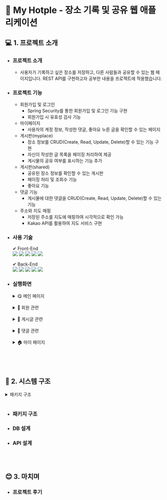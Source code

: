 # 🚀 My Hotple - 장소 기록 및 공유 웹 애플리케이션
## 💻 1. 프로젝트 소개
- ### 프로젝트 소개
  - 사용자가 기록하고 싶은 장소를 저장하고, 다른 사람들과 공유할 수 있는 웹 페이지입니다. REST API를 구현하고자 공부한 내용을 프로젝트에 적용했습니다.

- ### 프로젝트 기능
  - 회원가입 및 로그인
    - Spring Security를 통한 회원가입 및 로그인 기능 구현
    - 회원가입 시 유효성 검사 기능
  - 마이페이지
    - 사용자의 계정 정보, 작성한 댓글, 좋아요 누른 글을 확인할 수 있는 페이지
  - 게시판(myplace)
    - 장소 정보를 CRUD(Create, Read, Update, Delete)할 수 있는 기능 구현
    - 자신이 작성한 글 목록을 페이징 처리하여 제공
    - 게시물의 공유 여부를 표시하는 기능 추가
  - 게시판(shared)
    - 공유된 장소 정보를 확인할 수 있는 게시판
    - 페이징 처리 및 조회수 기능
    - 좋아요 기능
  - 댓글 기능
    - 게시물에 대한 댓글을 CRUD(Create, Read, Update, Delete)할 수 있는 기능
  - 주소와 지도 매핑
    - 저장된 주소를 지도에 매핑하여 시각적으로 확인 가능
    - Kakao API를 활용하여 지도 서비스 구현


  
- ### 사용 기술
  ✔ Front-End</br>
  <img src="https://img.shields.io/badge/html5-E34F26?style=for-the-badge&logo=html5&logoColor=white">
  <img src="https://img.shields.io/badge/css-1572B6?style=for-the-badge&logo=css3&logoColor=white">
  <img src="https://img.shields.io/badge/thymeleaf-005F0F?style=for-the-badge&logo=thymeleaf&logoColor=white">
  <img src="https://img.shields.io/badge/javascript-F7DF1E?style=for-the-badge&logo=javascript&logoColor=black">
  <img src="https://img.shields.io/badge/bootstrap-7952B3?style=for-the-badge&logo=bootstrap&logoColor=white">


  ✔ Back-End</br>
  <img src="https://img.shields.io/badge/java-007396?style=for-the-badge&logo=java&logoColor=white">
  <img src="https://img.shields.io/badge/spring-6DB33F?style=for-the-badge&logo=spring&logoColor=white">
  <img src="https://img.shields.io/badge/springboot-6DB33F?style=for-the-badge&logo=springboot&logoColor=white">
  <img src="https://img.shields.io/badge/springsecurity-6DB33F?style=for-the-badge&logo=springsecurity&logoColor=white">
  <img src="https://img.shields.io/badge/mysql-4479A1?style=for-the-badge&logo=mysql&logoColor=white">

- ### 실행화면
  <details>
  <summary>😋 메인 페이지</summary>
  - 메인 페이지
  </details>
  </br>
  
  <details>
  <summary>👥 회원 관련</summary>
  - 회원 관련
  </details>
  </br>

  <details>
  <summary>📖 게시글 관련</summary>
  - 게시글 관련
  </details>
  </br>

  <details>
  <summary>🌟 댓글 관련</summary>
  - 댓글 관련
  </details>
  </br>

    <details>
  <summary>🏠 마이 페이지</summary>
  - 마이 페이지
  </details>
  </br>



</br></br>

## 📄 2. 시스템 구조
  <details>
  <summary>패키지 구조</summary>
  
  ``` 
 📦src
 ┣ 📂main
 ┃ ┣ 📂java
 ┃ ┃ ┗ 📂restaurant
 ┃ ┃ ┃ ┗ 📂restaurant
 ┃ ┃ ┃ ┃ ┣ 📂auth
 ┃ ┃ ┃ ┃ ┃ ┣ 📂controller
 ┃ ┃ ┃ ┃ ┃ ┃ ┣ 📜JoinController.java
 ┃ ┃ ┃ ┃ ┃ ┃ ┗ 📜LoginController.java
 ┃ ┃ ┃ ┃ ┃ ┣ 📂dto
 ┃ ┃ ┃ ┃ ┃ ┃ ┗ 📜JoinDTO.java
 ┃ ┃ ┃ ┃ ┃ ┗ 📂service
 ┃ ┃ ┃ ┃ ┃ ┃ ┣ 📜AuthService.java
 ┃ ┃ ┃ ┃ ┃ ┃ ┣ 📜CustomAuthenticationFailureHandler.java
 ┃ ┃ ┃ ┃ ┃ ┃ ┣ 📜CustomAuthenticationSuccessHandler.java
 ┃ ┃ ┃ ┃ ┃ ┃ ┗ 📜JoinService.java
 ┃ ┃ ┃ ┃ ┣ 📂comment
 ┃ ┃ ┃ ┃ ┃ ┣ 📂controller
 ┃ ┃ ┃ ┃ ┃ ┃ ┗ 📜CommentController.java
 ┃ ┃ ┃ ┃ ┃ ┣ 📂dto
 ┃ ┃ ┃ ┃ ┃ ┃ ┗ 📜CommentDTO.java
 ┃ ┃ ┃ ┃ ┃ ┣ 📂entity
 ┃ ┃ ┃ ┃ ┃ ┃ ┗ 📜CommentEntity.java
 ┃ ┃ ┃ ┃ ┃ ┣ 📂repository
 ┃ ┃ ┃ ┃ ┃ ┃ ┗ 📜CommentRepository.java
 ┃ ┃ ┃ ┃ ┃ ┗ 📂service
 ┃ ┃ ┃ ┃ ┃ ┃ ┗ 📜CommentService.java
 ┃ ┃ ┃ ┃ ┣ 📂config
 ┃ ┃ ┃ ┃ ┃ ┣ 📜SecurityConfig.java
 ┃ ┃ ┃ ┃ ┃ ┗ 📜WebConfig.java
 ┃ ┃ ┃ ┃ ┣ 📂controller
 ┃ ┃ ┃ ┃ ┃ ┣ 📜MainController.java
 ┃ ┃ ┃ ┃ ┃ ┗ 📜MypageController.java
 ┃ ┃ ┃ ┃ ┣ 📂entity
 ┃ ┃ ┃ ┃ ┃ ┗ 📜BaseEntity.java
 ┃ ┃ ┃ ┃ ┣ 📂likes
 ┃ ┃ ┃ ┃ ┃ ┣ 📂controller
 ┃ ┃ ┃ ┃ ┃ ┃ ┗ 📜LikesController.java
 ┃ ┃ ┃ ┃ ┃ ┣ 📂dto
 ┃ ┃ ┃ ┃ ┃ ┃ ┗ 📜LikesDTO.java
 ┃ ┃ ┃ ┃ ┃ ┣ 📂entity
 ┃ ┃ ┃ ┃ ┃ ┃ ┗ 📜LikesEntity.java
 ┃ ┃ ┃ ┃ ┃ ┣ 📂repository
 ┃ ┃ ┃ ┃ ┃ ┃ ┗ 📜LikesRepository.java
 ┃ ┃ ┃ ┃ ┃ ┗ 📂service
 ┃ ┃ ┃ ┃ ┃ ┃ ┗ 📜LikesService.java
 ┃ ┃ ┃ ┃ ┣ 📂myplace
 ┃ ┃ ┃ ┃ ┃ ┣ 📂controller
 ┃ ┃ ┃ ┃ ┃ ┃ ┗ 📜MyplaceController.java
 ┃ ┃ ┃ ┃ ┃ ┣ 📂dto
 ┃ ┃ ┃ ┃ ┃ ┃ ┗ 📜MyplaceDTO.java
 ┃ ┃ ┃ ┃ ┃ ┣ 📂entity
 ┃ ┃ ┃ ┃ ┃ ┃ ┣ 📜MyplaceEntity.java
 ┃ ┃ ┃ ┃ ┃ ┃ ┗ 📜MyplaceFileEntity.java
 ┃ ┃ ┃ ┃ ┃ ┣ 📂repository
 ┃ ┃ ┃ ┃ ┃ ┃ ┣ 📜MyplaceFileRepository.java
 ┃ ┃ ┃ ┃ ┃ ┃ ┗ 📜MyplaceRepository.java
 ┃ ┃ ┃ ┃ ┃ ┗ 📂service
 ┃ ┃ ┃ ┃ ┃ ┃ ┣ 📜MyplaceFileService.java
 ┃ ┃ ┃ ┃ ┃ ┃ ┗ 📜MyplaceService.java
 ┃ ┃ ┃ ┃ ┣ 📂repository
 ┃ ┃ ┃ ┃ ┣ 📂shared
 ┃ ┃ ┃ ┃ ┃ ┣ 📂controller
 ┃ ┃ ┃ ┃ ┃ ┃ ┗ 📜SharedController.java
 ┃ ┃ ┃ ┃ ┃ ┗ 📂service
 ┃ ┃ ┃ ┃ ┃ ┃ ┗ 📜SharedService.java
 ┃ ┃ ┃ ┃ ┣ 📂user
 ┃ ┃ ┃ ┃ ┃ ┣ 📂dto
 ┃ ┃ ┃ ┃ ┃ ┃ ┗ 📜CustomUserDetails.java
 ┃ ┃ ┃ ┃ ┃ ┣ 📂entity
 ┃ ┃ ┃ ┃ ┃ ┃ ┗ 📜UserEntity.java
 ┃ ┃ ┃ ┃ ┃ ┣ 📂repository
 ┃ ┃ ┃ ┃ ┃ ┃ ┗ 📜UserRepository.java
 ┃ ┃ ┃ ┃ ┃ ┗ 📂service
 ┃ ┃ ┃ ┃ ┃ ┃ ┗ 📜CustomUserDetailsService.java
 ┃ ┃ ┃ ┃ ┗ 📜RestaurantApplication.java
 ┃ ┗ 📂resources
 ┃ ┃ ┣ 📂static
 ┃ ┃ ┃ ┣ 📂css
 ┃ ┃ ┃ ┃ ┣ 📜bootstrap.min.css
 ┃ ┃ ┃ ┃ ┗ 📜mainMap.css
 ┃ ┃ ┃ ┗ 📂js
 ┃ ┃ ┃ ┃ ┣ 📜join.js
 ┃ ┃ ┃ ┃ ┣ 📜mainMap.js
 ┃ ┃ ┃ ┃ ┗ 📜write.js
 ┃ ┃ ┣ 📂templates
 ┃ ┃ ┃ ┣ 📂auth
 ┃ ┃ ┃ ┃ ┣ 📜join.html
 ┃ ┃ ┃ ┃ ┗ 📜login.html
 ┃ ┃ ┃ ┣ 📂layout
 ┃ ┃ ┃ ┃ ┣ 📜head.html
 ┃ ┃ ┃ ┃ ┣ 📜nav.html
 ┃ ┃ ┃ ┃ ┗ 📜write-edit-form.html
 ┃ ┃ ┃ ┣ 📂myplace
 ┃ ┃ ┃ ┃ ┣ 📜detail.html
 ┃ ┃ ┃ ┃ ┣ 📜edit.html
 ┃ ┃ ┃ ┃ ┣ 📜list.html
 ┃ ┃ ┃ ┃ ┗ 📜write.html
 ┃ ┃ ┃ ┣ 📂shared
 ┃ ┃ ┃ ┃ ┣ 📜detail.html
 ┃ ┃ ┃ ┃ ┗ 📜list.html
 ┃ ┃ ┃ ┣ 📜main.html
 ┃ ┃ ┃ ┗ 📜mypage.html
 ┃ ┃ ┗ 📜application.properties
 ┗ 📂test
 ┃ ┗ 📂java
 ┃ ┃ ┗ 📂restaurant
 ┃ ┃ ┃ ┗ 📂restaurant
 ┃ ┃ ┃ ┃ ┗ 📜RestaurantApplicationTests.java
  ```

  </details>
  </br>


- ### 패키지 구조


- ### DB 설계


- ### API 설계
  
</br></br>


## 😊 3. 마치며
- ### 프로젝트 후기

